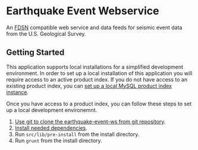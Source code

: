 Earthquake Event Webservice
===========================

An [FDSN](http://www.fdsn.org/webservices/FDSN-WS-Specifications-1.1.pdf)
compatible web service and data feeds for seismic event data from the U.S.
Geological Survey.

Getting Started
---------------

This application supports local installations for a simplified development
environment. In order to set up a local installation of this application you
will require access to an active product index. If you do not have access to an
existing product index, you can [set up a local MySQL product index instance](http://ehppdl1.cr.usgs.gov/).

Once you have access to a product index, you can follow these steps to set up
a local development environemnt.

1. [Use git to clone the earthquake-event-ws from git repository](docs/git.md).
2. [Install needed dependencies](docs/deps.md).
3. Run ```src/lib/pre-install``` from the install directory.
4. Run ```grunt``` from the install directory.